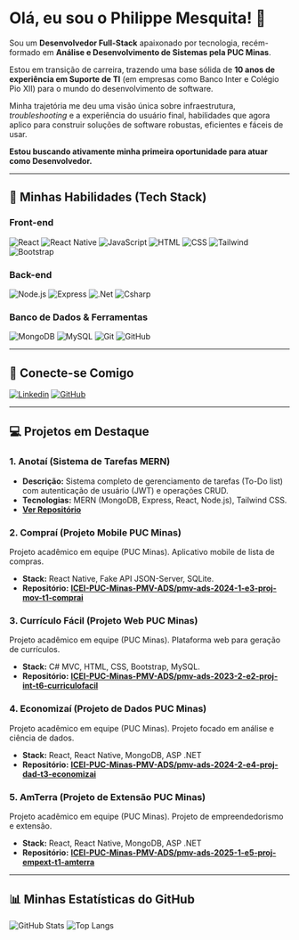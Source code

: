 # Olá, eu sou o Philippe Mesquita! 👋

Sou um **Desenvolvedor Full-Stack** apaixonado por tecnologia, recém-formado em **Análise e Desenvolvimento de Sistemas pela PUC Minas**.

Estou em transição de carreira, trazendo uma base sólida de **10 anos de experiência em Suporte de TI** (em empresas como Banco Inter e Colégio Pio XII) para o mundo do desenvolvimento de software.

Minha trajetória me deu uma visão única sobre infraestrutura, _troubleshooting_ e a experiência do usuário final, habilidades que agora aplico para construir soluções de software robustas, eficientes e fáceis de usar.

**Estou buscando ativamente minha primeira oportunidade para atuar como Desenvolvedor.**

---

## 🚀 Minhas Habilidades (Tech Stack)

### Front-end
<div>
  <img alt="React" src="https://img.shields.io/badge/React-20232A?style=for-the-badge&logo=react&logoColor=61DAFB">
  <img alt="React Native" src="https://img.shields.io/badge/React_Native-20232A?style=for-the-badge&logo=react&logoColor=61DAFB">
  <img alt="JavaScript" src="https://img.shields.io/badge/JavaScript-323330?style=for-the-badge&logo=javascript&logoColor=F7DF1E">
  <img alt="HTML" src="https://img.shields.io/badge/HTML5-E34F26?style=for-the-badge&logo=html5&logoColor=white">
  <img alt="CSS" src="https://img.shields.io/badge/CSS3-1572B6?style=for-the-badge&logo=css3&logoColor=white">
  <img alt="Tailwind" src="https://img.shields.io/badge/Tailwind_CSS-38B2AC?style=for-the-badge&logo=tailwind-css&logoColor=white">
  <img alt="Bootstrap" src="https://img.shields.io/badge/Bootstrap-563D7C?style=for-the-badge&logo=bootstrap&logoColor=white">
</div>

### Back-end
<div>
  <img alt="Node.js" src="https://img.shields.io/badge/Node.js-339933?style=for-the-badge&logo=nodedotjs&logoColor=white">
  <img alt="Express" src="https://img.shields.io/badge/Express.js-000000?style=for-the-badge&logo=express&logoColor=white">
  <img alt=".Net" src="https://img.shields.io/badge/.NET-5C2D91?style=for-the-badge&logo=.net&logoColor=white">
  <img alt="Csharp" src="https://img.shields.io/badge/C%23-239120?style=for-the-badge&logo=c-sharp&logoColor=white">
</div>

### Banco de Dados & Ferramentas
<div>
  <img alt="MongoDB" src="https://img.shields.io/badge/MongoDB-4EA94B?style=for-the-badge&logo=mongodb&logoColor=white">
  <img alt="MySQL" src="https://img.shields.io/badge/mysql-%2300000f.svg?style=for-the-badge&logo=mysql&logoColor=white">
  <img alt="Git" src="https://img.shields.io/badge/GIT-E44C30?style=for-the-badge&logo=git&logoColor=white">
  <img alt="GitHub" src="https://img.shields.io/badge/github-121013?style=for-the-badge&logo=github&logoColor=white">
</div>

---

## 🔗 Conecte-se Comigo

[![Linkedin](https://img.shields.io/badge/LinkedIn-0077B5?style=for-the-badge&logo=linkedin&logoColor=white)](https://www.linkedin.com/in/philippemesquita/)
[![GitHub](https://img.shields.io/badge/GitHub-181717?style=for-the-badge&logo=github&logoColor=white)](https://github.com/philippemesquita)

---

## 💻 Projetos em Destaque

### 1. Anotaí (Sistema de Tarefas MERN)

- **Descrição:** Sistema completo de gerenciamento de tarefas (To-Do list) com autenticação de usuário (JWT) e operações CRUD.
- **Tecnologias:** MERN (MongoDB, Express, React, Node.js), Tailwind CSS.
- **[Ver Repositório](https://github.com/philippemesquita/Anotai)**

### 2. Compraí (Projeto Mobile PUC Minas)

Projeto acadêmico em equipe (PUC Minas). Aplicativo mobile de lista de compras.

- **Stack:** React Native, Fake API JSON-Server, SQLite.
- **Repositório:** **[ICEI-PUC-Minas-PMV-ADS/pmv-ads-2024-1-e3-proj-mov-t1-comprai](https://github.com/ICEI-PUC-Minas-PMV-ADS/pmv-ads-2024-1-e3-proj-mov-t1-comprai)**

### 3. Currículo Fácil (Projeto Web PUC Minas)

Projeto acadêmico em equipe (PUC Minas). Plataforma web para geração de currículos.

- **Stack:** C# MVC, HTML, CSS, Bootstrap, MySQL.
- **Repositório:** **[ICEI-PUC-Minas-PMV-ADS/pmv-ads-2023-2-e2-proj-int-t6-curriculofacil](https://github.com/ICEI-PUC-Minas-PMV-ADS/pmv-ads-2023-2-e2-proj-int-t6-curriculofacil)**

### 4. Economizaí (Projeto de Dados PUC Minas)

Projeto acadêmico em equipe (PUC Minas). Projeto focado em análise e ciência de dados.

- **Stack:** React, React Native, MongoDB, ASP .NET
- **Repositório:** **[ICEI-PUC-Minas-PMV-ADS/pmv-ads-2024-2-e4-proj-dad-t3-economizai](https://github.com/ICEI-PUC-Minas-PMV-ADS/pmv-ads-2024-2-e4-proj-dad-t3-economizai)**

### 5. AmTerra (Projeto de Extensão PUC Minas)

Projeto acadêmico em equipe (PUC Minas). Projeto de empreendedorismo e extensão.

- **Stack:** React, React Native, MongoDB, ASP .NET
- **Repositório:** **[ICEI-PUC-Minas-PMV-ADS/pmv-ads-2025-1-e5-proj-empext-t1-amterra](https://github.com/ICEI-PUC-Minas-PMV-ADS/pmv-ads-2025-1-e5-proj-empext-t1-amterra)**

---

## 📊 Minhas Estatísticas do GitHub

![GitHub Stats](https://github-readme-stats.vercel.app/api?username=philippemesquita&show_icons=true&theme=tokyonight)
![Top Langs](https://github-readme-stats.vercel.app/api/top-langs/?username=philippemesquita&theme=tokyonight&hide_border=false&include_all_commits=true&count_private=false&layout=compact)
